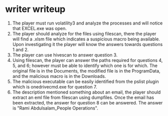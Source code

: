 # writer writeup 
1. The player must run volatility3 and analyze the processes and will notice that EXCEL.exe was open.
2. The player should analyze for the files using filescan, there the player will find a .xlsm file which indicates a suspicious macro being available. Upon investigating it the player will know the answers towards questions 1 and 2.
3. The player can use hivescan to answer question 3.
4. Using filescan, the player can answer the paths required for questions 4, 5, and 6; however must be able to identify which one is for which. The original file is in the Documents, the modified file is in the ProgramData, and the malicious macro is in the Downloads.
5. The malicious executable can be easily identified from the pslist plugin which is onedrivecmd.exe for question 7.
6. The description mentioned something about an email, the player should extract an eml file from filescan using dumpfiles. Once the email has been extracted, the answer for question 8 can be answered. The answer is "Rami Abdulsalam_People Operations".
